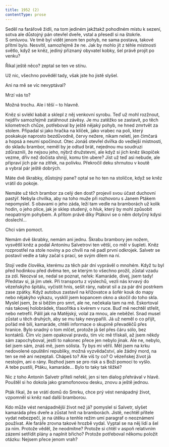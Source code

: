 ```yaml
---
title: 1952 (2)
contentType: prose
---
```


Seděl na farářově židli, na tom jediném jakžtakž pohodlném místu k sezení, sotva ale důstojný pán otevřel dveře, vstal a přesedl si na štokrle. S omluvou. Ve tmě byl vidět jenom ten pohyb, ne sama postava, takové přítmí bylo. Nesvítil, samozřejmě že ne. Jak by mohlo jít z téhle místnosti světlo, když se kněz, jediný přiznaný obyvatel kobky, šel právě projít po venku?

Říkal ještě něco? zeptal se ten ve stínu.

Už nic, všechno pověděl tady, však jste ho jistě slyšel.

Ani na mě se víc nevyptával?

Mrzí vás to?

Možná trochu. Ale i těší – to hlavně.

Kněz si svlékl kabát a sklepl z něj venkovní syrobu. Teď už mohl rozžnout, nejdřív samozřejmě zatáhnout závěsy. Je mu zatěžko se zastavit, po těch kilometrech chůze, potřeboval by ještě nějaký pohyb, ne hned zmrtvět za stolem. Připadal si jako hračka na klíček, jako vrabec na poli, který poskakuje naprosto bezdůvodně, červy nežere, nikam neletí, jen čimčará a hopsá a neumí spočinout. Otec Jonáš otevřel dvířka do vedlejší místnosti, do skladu brambor, neměl by je odtud brát, nejednou mu soudruzi zdůraznili, že nejsou jeho, nýbrž družstevní, ale když si jich kněz škopíček vezme, dřív než dočista shnijí, komu tím ubere? Jíst už teď asi nebude, ale připraví jich pár na zítřek, na polívku. Překročil deku shrnutou v koutě a vybral pár ještě dobrých.

Máte dvě škrabky, důstojný pane? optal se ho ten na stoličce, když se kněz vrátil do pokoje.

Nemáte už těch brambor za celý den dost? projevil svou účast duchovní pastýř. Nebyla chvilka, aby na toho muže při rozhovoru s Janem Ptákem nepomyslel. S obavami o jeho záda, leží tam vedle na bramborách už kolik hodin, o jeho plíce, jak je sklep studený, o hluk, který by mohl způsobit neopatrným pohybem. A přitom právě díky Ptákovi se o něm dotyčný kdysi doslechl…

Chci vám pomoct.

Nemám dvě škrabky, nemám ani jednu. Škrabu brambory jen nožem, vysvětlil kněz a podal Antonínu Salvetrovi ten větší, co měl v šupleti. Kněz rozprostřel na stole noviny a po chvíli na ně padl první odkrojek. Salvetr se postavil vedle a taky začal s prací, se svým dílem na ní.

Stojí vedle člověka, kterému za těch pár dní vyprávěl o mnohém. Když tu byl před hodinkou před dvěma ten, se kterým to všechno prožil, zůstal vzadu za zdí. Neozval se, nedal se poznat, neřek: Kamaráde, dívej, jsem tady! Představ si, já jim utek. Při transportu z výslechů, vezli nás krvavý do vězeňskýho špitálu, vyčistit hnis, sešít rány, nabrat sil a za pár dní postrkem zase zpátky. Když autobus zastavil na křižovatce a šofér kouk do mapy nebo nějakýho výkazu, vysklil jsem kopancem okno a skočil do toho skla. Myslel jsem, že si běžím pro smrt, ale ne, nečekala tam na mě. Eskortoval nás takovej holobrádek, třasořitka s kvérem v ruce. Buď mě nechtěl střelit, nebo netrefil. Pálil jak na Matějský, volal za mnou, ale neběžel. Snad musel zůstat u těch druhých, aby se mu taky nevypařili. Já už neměl o co přijít, pořád mě bili, kamaráde, chtěli informace o skupině převaděčů přes hranice. Bylo snadný o tom mlčet, protože já šel přes čáru sólo, bez kontaktů. Čím víc jsem opakoval pravdu, tím víc mě třískali, až jsem někdy sám zapochyboval, jestli to nakonec přece jen nebylo jinak. Ale ne, nebylo, šel jsem sám, znáš mě, jsem sólista. Ty bys mi věřil. Měl jsem na krku nedovolené opuštění republiky, možná vyzvědačství, ale žádný mord, na ten se mě ani nezeptali. Chápeš to? Ale víš ty co? O vězeňskej život já nestojím, ani o rány. Rozhod jsem se pro risk a s Boží pomocí to vyšlo. A tebe pustili, Ptáku, kamaráde… Bylo to taky tak těžké?

Nic z toho Antonín Salvetr příteli neřekl, jen si ten dialog přehrával v hlavě. Pouštěl si ho dokola jako gramofonovou desku, znovu a ještě jednou.

Pták říkal, že se vrátí domů do Smrku, chce prý vést nenápadný život, vzpomněl si kněz nad další bramborou.

Kdo může vést nenápadnější život než já? pomyslel si Salvetr, slyšet kamaráda přes dveře a zůstat hnít na bramborách. Jistě, nechtěl přítele vydat nebezpečí, je na útěku a tenhle režim umí paragraf o neoznámení používat. Ale faráře zrovna takové hrozbě vydal. Vyptal se na něj lidí a šel za ním. Protože věděl, že neodmítne? Protože si chtěl v aspoň relativním zázemí setřídit plány a naplnit břicho? Protože potřeboval někomu položit otázku: Nejsem přece jenom vrah?
